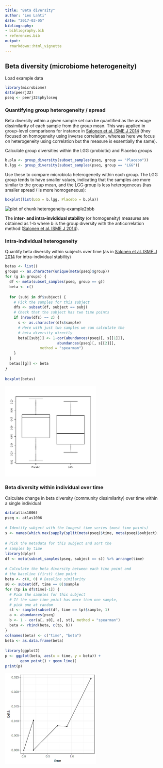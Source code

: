 ```yaml
---
title: "Beta diversity"
author: "Leo Lahti"
date: "2017-03-05"
bibliography: 
- bibliography.bib
- references.bib
output: 
  rmarkdown::html_vignette
---
```

<!--
  %\VignetteEngine{knitr::rmarkdown}
  %\VignetteIndexEntry{microbiome tutorial - variability}
  %\usepackage[utf8]{inputenc}
  %\VignetteEncoding{UTF-8}  
-->



## Beta diversity (microbiome heterogeneity)

Load example data


```r
library(microbiome)
data(peerj32)
pseq <- peerj32$phyloseq
```

### Quantifying group heterogeneity / spread 

Beta diversity within a given sample set can be quantified as the average dissimilarity of each sample from the group mean. This was applied in group-level comparisons for instance in [Salonen et al. ISME J 2014](http://www.nature.com/ismej/journal/v8/n11/full/ismej201463a.html) (they focused on homogeneity using inverse correlation, whereas here we focus on heterogeneity using correlation but the measure is essentially the same). 

Calculate group diversities within the LGG (probiotic) and Placebo groups


```r
b.pla <- group_diversity(subset_samples(pseq, group == "Placebo"))
b.lgg <- group_diversity(subset_samples(pseq, group == "LGG"))
```

Use these to compare microbiota heterogeneity within each group. The LGG group tends to have smaller values, indicating that the samples are more similar to the group mean, and the LGG group is less heterogeneous (has smaller spread / is more homogeneous):


```r
boxplot(list(LGG = b.lgg, Placebo = b.pla))
```

<img src="figure/heterogeneity-example2bbb-1.png" title="plot of chunk heterogeneity-example2bbb" alt="plot of chunk heterogeneity-example2bbb" width="300px" />

The **inter- and intra-invididual stability** (or homogeneity) measures are obtained as 1-b where b is the group diversity with the anticorrelation method ([Salonen et al. ISME J 2014](http://www.nature.com/ismej/journal/v8/n11/full/ismej201463a.html)). 



### Intra-individual heterogeneity 

Quantify beta diversity within subjects over time (as in [Salonen et al. ISME J 2014](http://www.nature.com/ismej/journal/v8/n11/full/ismej201463a.html) for intra-individual stability)


```r
betas <- list()
groups <- as.character(unique(meta(pseq)$group))
for (g in groups) {
  df <- meta(subset_samples(pseq, group == g))
  beta <- c()

  for (subj in df$subject) {
    # Pick the samples for this subject
    dfs <- subset(df, subject == subj)
    # Check that the subject has two time points
    if (nrow(dfs) == 2) {
      s <- as.character(dfs$sample)
      # Here with just two samples we can calculate the
      # beta diversity directly
      beta[[subj]] <- 1-cor(abundances(pseq)[, s[[1]]],
      		            abundances(pseq)[, s[[2]]],
			    method = "spearman")
    }
  }
  betas[[g]] <- beta
}

boxplot(betas)
```

<img src="figure/homogeneity-example2c-1.png" title="plot of chunk homogeneity-example2c" alt="plot of chunk homogeneity-example2c" width="300px" />


### Beta diversity within individual over time

Calculate change in beta diversity (community dissimilarity) over time within a single individual


```r
data(atlas1006)
pseq <- atlas1006

# Identify subject with the longest time series (most time points)
s <- names(which.max(sapply(split(meta(pseq)$time, meta(pseq)$subject), function (x) {length(unique(x))})))

# Pick the metadata for this subject and sort the
# samples by time
library(dplyr)
df <- meta(subset_samples(pseq, subject == s)) %>% arrange(time)

# Calculate the beta diversity between each time point and
# the baseline (first) time point
beta <- c(0, 0) # Baseline similarity
s0 <- subset(df, time == 0)$sample
for (tp in df$time[-1]) {
  # Pick the samples for this subject
  # If the same time point has more than one sample,
  # pick one at random
  st <- sample(subset(df, time == tp)$sample, 1)
  a <- abundances(pseq)
  b <- 1 - cor(a[, s0], a[, st], method = "spearman")
  beta <- rbind(beta, c(tp, b))
}
colnames(beta) <- c("time", "beta")
beta <- as.data.frame(beta)

library(ggplot2)
p <- ggplot(beta, aes(x = time, y = beta)) +
       geom_point() + geom_line()
print(p)       
```

<img src="figure/homogeneity-example2d-1.png" title="plot of chunk homogeneity-example2d" alt="plot of chunk homogeneity-example2d" width="300px" />

